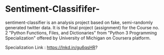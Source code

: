 # Sentiment-Classififer-
sentiment-classifier is an analysis project based on fake, semi-randomly generated twitter data.
It is the final project (assignment) for the Course no. 2 "Python Functions, Files, and Dictionaries" from "Python 3 Programming Specialization" offered by University of Michigan on Coursera platform.

Specialization Link : https://lnkd.in/gu6qsHR?
